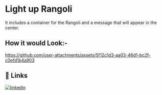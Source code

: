 
# Light up Rangoli

 It includes a container for the Rangoli and a message that will appear in the center.

 

## How it would Look:-


https://github.com/user-attachments/assets/5f12c1d3-aa03-46d1-bc2f-c0efd1b4a903


## 🔗 Links

[![linkedin](https://img.shields.io/badge/linkedin-0A66C2?style=for-the-badge&logo=linkedin&logoColor=white)](https://www.linkedin.com/in/sheetal--sharma/)


